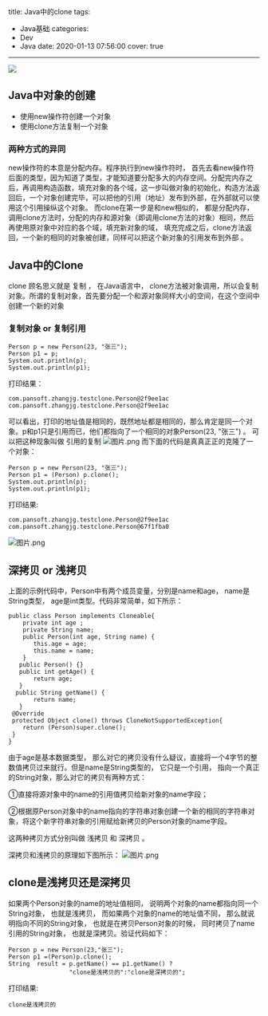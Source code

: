 title: Java中的clone
tags:
  - Java基础
categories:
  - Dev
  - Java
date: 2020-01-13 07:56:00
cover: true

---
![](http://q6pznk9ej.bkt.clouddn.com/img%20%2810%29.jpeg)
<!-- more -->
## Java中对象的创建
* 使用new操作符创建一个对象
* 使用clone方法复制一个对象
### 两种方式的异同
new操作符的本意是分配内存。程序执行到new操作符时， 首先去看new操作符后面的类型，因为知道了类型，才能知道要分配多大的内存空间。分配完内存之后，再调用构造函数，填充对象的各个域，这一步叫做对象的初始化，构造方法返回后，一个对象创建完毕，可以把他的引用（地址）发布到外部，在外部就可以使用这个引用操纵这个对象。
而clone在第一步是和new相似的， 都是分配内存，调用clone方法时，分配的内存和源对象（即调用clone方法的对象）相同，然后再使用原对象中对应的各个域，填充新对象的域， 填充完成之后，clone方法返回，一个新的相同的对象被创建，同样可以把这个新对象的引用发布到外部 。
## Java中的Clone
clone 顾名思义就是 复制 ， 在Java语言中， clone方法被对象调用，所以会复制对象。所谓的复制对象，首先要分配一个和源对象同样大小的空间，在这个空间中创建一个新的对象
### 复制对象 or 复制引用
```
Person p = new Person(23, "张三");  
Person p1 = p;
System.out.println(p);  
System.out.println(p1); 
```
打印结果：
```
com.pansoft.zhangjg.testclone.Person@2f9ee1ac
com.pansoft.zhangjg.testclone.Person@2f9ee1ac
```
可以看出，打印的地址值是相同的，既然地址都是相同的，那么肯定是同一个对象。p和p1只是引用而已，他们都指向了一个相同的对象Person(23, "张三") 。 可以把这种现象叫做 引用的复制 
![图片.png](https://imgconvert.csdnimg.cn/aHR0cHM6Ly91cGxvYWQtaW1hZ2VzLmppYW5zaHUuaW8vdXBsb2FkX2ltYWdlcy8xMjU1MzI0OS1jOGZkNGRmZWE3ODViODI1LnBuZw?x-oss-process=image/format,png)
而下面的代码是真真正正的克隆了一个对象：
```
Person p = new Person(23, "张三");    
Person p1 = (Person) p.clone();   
System.out.println(p);  
System.out.println(p1);
```
打印结果:
```
com.pansoft.zhangjg.testclone.Person@2f9ee1ac
com.pansoft.zhangjg.testclone.Person@67f1fba0
```
![图片.png](https://imgconvert.csdnimg.cn/aHR0cHM6Ly91cGxvYWQtaW1hZ2VzLmppYW5zaHUuaW8vdXBsb2FkX2ltYWdlcy8xMjU1MzI0OS1mMjkxN2I1NjEzYWFiYTJlLnBuZw?x-oss-process=image/format,png)
## 深拷贝 or 浅拷贝
上面的示例代码中，Person中有两个成员变量，分别是name和age， name是String类型， age是int类型。代码非常简单，如下所示：
```
public class Person implements Cloneable{ 
    private int age ;
    private String name;
    public Person(int age, String name) {
       this.age = age; 
       this.name = name;  
    }
   public Person() {}  
   public int getAge() {
       return age;
   }
  public String getName() {
       return name;
   } 
 @Override
 protected Object clone() throws CloneNotSupportedException{
    return (Person)super.clone();
 }
}
```
由于age是基本数据类型， 那么对它的拷贝没有什么疑议，直接将一个4字节的整数值拷贝过来就行。但是name是String类型的， 它只是一个引用， 指向一个真正的String对象，那么对它的拷贝有两种方式：

①直接将源对象中的name的引用值拷贝给新对象的name字段；

②根据原Person对象中的name指向的字符串对象创建一个新的相同的字符串对象，将这个新字符串对象的引用赋给新拷贝的Person对象的name字段。

这两种拷贝方式分别叫做 浅拷贝 和 深拷贝 。

深拷贝和浅拷贝的原理如下图所示：
![图片.png](https://imgconvert.csdnimg.cn/aHR0cHM6Ly91cGxvYWQtaW1hZ2VzLmppYW5zaHUuaW8vdXBsb2FkX2ltYWdlcy8xMjU1MzI0OS0wZWNkYTQ4MDAwNzMyM2U5LnBuZw?x-oss-process=image/format,png)
## clone是浅拷贝还是深拷贝
如果两个Person对象的name的地址值相同， 说明两个对象的name都指向同一个String对象， 也就是浅拷贝， 而如果两个对象的name的地址值不同， 那么就说明指向不同的String对象， 也就是在拷贝Person对象的时候， 同时拷贝了name引用的String对象， 也就是深拷贝。验证代码如下：
```
Person p = new Person(23,"张三");
Person p1 =(Person)p.clone();
String  result = p.getName() == p1.getName() ? 
                 "clone是浅拷贝的":"clone是深拷贝的";
```
打印结果:
```
clone是浅拷贝的
```

